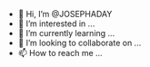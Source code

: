 - 👋 Hi, I’m @JOSEPHADAY
- 👀 I’m interested in ...
- 🌱 I’m currently learning ...
- 💞️ I’m looking to collaborate on ...
- 📫 How to reach me ...

<!---
JOSEPHADAY/JOSEPHADAY is a ✨ special ✨ repository because its `README.md` (this file) appears on your GitHub profile.
You can click the Preview link to take a look at your changes.
--->
